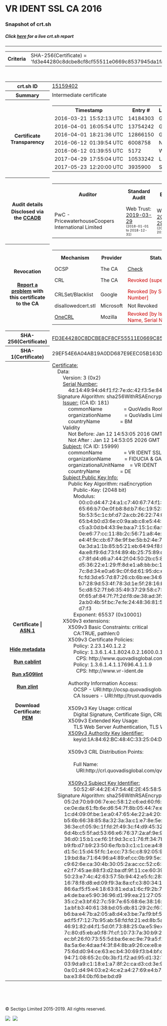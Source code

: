 # VR IDENT SSL CA 2016
### Snapshot of crt.sh
##### Click [here](https://crt.sh/?q=FD3E44280C8DCBE8CF8CF55511E0669C8537945DA1FA7468C0EA52B686DD5B68) for a live crt.sh report

---
<!DOCTYPE HTML PUBLIC "-//W3C//DTD HTML 4.0 Transitional//EN">
<HTML>

<BODY>

<TABLE>
  <TR>
    <TH class="outer">Criteria</TH>
    <TD class="outer">SHA-256(Certificate) = 'fd3e44280c8dcbe8cf8cf55511e0669c8537945da1fa7468c0ea52b686dd5b68'</TD>
  </TR>
</TABLE>
<BR>
<TABLE>
  <TR>
    <TH class="outer">crt.sh ID</TH>
    <TD class="outer"><A href="?id=15159402">15159402</A></TD>
  </TR>
  <TR>
    <TH class="outer">Summary</TH>
    <TD class="outer">Intermediate certificate</TD>
  </TR>
  <TR>
    <TH class="outer">Certificate<BR>Transparency</TH>
    <TD class="outer">
<TABLE class="options" style="margin-left:0px">
  <TR>
    <TH>Timestamp</TH>
    <TH>Entry #</TH>
    <TH>Log Operator</TH>
    <TH>Log URL</TH>
  </TR>
  <TR>
    <TD>2016-03-21&nbsp; <FONT class="small">15:52:13 UTC</FONT></TD>
    <TD>14184303</TD>
    <TD>Google</TD>
    <TD>https://ct.googleapis.com/pilot</TD>
  </TR>
  <TR>
    <TD>2016-04-01&nbsp; <FONT class="small">16:05:54 UTC</FONT></TD>
    <TD>13754242</TD>
    <TD>Google</TD>
    <TD>https://ct.googleapis.com/aviator</TD>
  </TR>
  <TR>
    <TD>2016-04-01&nbsp; <FONT class="small">18:21:36 UTC</FONT></TD>
    <TD>12866150</TD>
    <TD>Google</TD>
    <TD>https://ct.googleapis.com/rocketeer</TD>
  </TR>
  <TR>
    <TD>2016-06-12&nbsp; <FONT class="small">01:39:54 UTC</FONT></TD>
    <TD>6008758</TD>
    <TD>NORDUnet</TD>
    <TD>https://plausible.ct.nordu.net</TD>
  </TR>
  <TR>
    <TD>2016-06-12&nbsp; <FONT class="small">01:39:55 UTC</FONT></TD>
    <TD>5172</TD>
    <TD>WoTrus</TD>
    <TD>https://ctlog.wosign.com</TD>
  </TR>
  <TR>
    <TD>2017-04-29&nbsp; <FONT class="small">17:55:04 UTC</FONT></TD>
    <TD>10533242</TD>
    <TD>Let's Encrypt</TD>
    <TD>https://clicky.ct.letsencrypt.org</TD>
  </TR>
  <TR>
    <TD>2017-05-23&nbsp; <FONT class="small">12:20:00 UTC</FONT></TD>
    <TD>3935900</TD>
    <TD>Sectigo</TD>
    <TD>https://dodo.ct.comodo.com</TD>
  </TR>
</TABLE>
    </TD>
  </TR>
  <TR>
    <TH class="outer">Audit details<BR>
      <DIV class="small" style="padding-top:3px">Disclosed via the
        <A href="//ccadb-public.secure.force.com/mozilla/PublicAllIntermediateCerts" target="_blank">CCADB</A></DIV>
    </TH>
    <TD class="outer">
<TABLE class="options" style="margin-left:0px">
  <TR>
    <TH>Auditor</TH>
    <TH>Standard Audit</TH>
    <TH>BR Audit</TH>
    <TH>EV SSL Audit</TH>
    <TH>Documents</TH>
    <TH>CCADB</TH>
    <TH>Root Owner / Certificate</TH>
  </TR>
  <TR>
    <TD style="vertical-align:middle">PwC - PricewaterhouseCoopers International Limited</TD>
    <TD>Web Trust:
      <A href="https://www.cpacanada.ca/generichandlers/CPACHandler.ashx?attachmentid=227604" target="_blank">2019-03-29</A>
      <BR><FONT style="font-size:8pt">(2018-01-01 to 2018-12-31)</FONT></TD>
    <TD>WebTrust:
      <A href="https://www.cpacanada.ca/generichandlers/CPACHandler.ashx?attachmentid=227605" target="_blank">2019-03-29</A>
      <BR><FONT style="font-size:8pt">(2018-01-01 to 2018-12-31)</FONT></TD>
    <TD>No    <TD>
      <A href="https://www.fiduciagad.de/leistungen/services/vr-ident-Zertifikate.html" target="blank">CP</A>
      <A href="https://www.fiduciagad.de/leistungen/services/vr-ident-Zertifikate.html" target="blank">CPS</A>
    </TD>
    <TD><A href="//ccadb.force.com/001o000000kJynGAAS" target="_blank">001o000000kJynGAAS</A></TD>
    <TD><A href="/?id=2472">QuoVadis</A></TD>
  </TR>
</TABLE>
    </TD>
  </TR>
  <TR>
    <TH class="outer">Revocation<BR><BR>
      <DIV class="small" style="padding-top:3px"><A href="?id=15159402&opt=problemreporting">Report a problem</A> with<BR>this certificate to the CA</DIV></TH>
    <TD class="outer">
      <TABLE class="options" style="margin-left:0px">
        <TR>
          <TH>Mechanism</TH>
          <TH>Provider</TH>
          <TH>Status</TH>
          <TH>Revocation Date</TH>
          <TH>Last Observed in CRL</TH>
          <TH>Last Checked <SPAN style="color:#CC0000;vertical-align:middle;font-size:70%;font-weight:normal">(Error)</SPAN></TH>
        </TR>
        <TR>
          <TD>OCSP</TD>
          <TD>The CA</TD>
          <TD><A href="?id=15159402&opt=ocsp">Check</A></TD>
          <TD><SPAN style="color:#888888">?</SPAN></TD>
          <TD><SPAN style="color:#888888">n/a</SPAN></TD>
          <TD><SPAN style="color:#888888">?</SPAN></TD>
        </TR>
        <TR>
          <TD>CRL</TD>
          <TD>The CA</TD>
          <TD><SPAN style="color:#CC0000">Revoked (superseded)</SPAN></TD><TD>2019-06-17&nbsp; <FONT class="small">13:10:52 UTC</FONT></TD><TD>2019-09-23&nbsp; <FONT class="small">20:36:07 UTC</FONT></TD><TD>2019-12-04&nbsp; <FONT class="small">17:11:32 UTC</FONT></TD>
        </TR>
        <TR>
          <TD>CRLSet/Blacklist</TD>
          <TD>Google</TD>
          <TD><SPAN style="color:#CC0000">Revoked [by Serial Number]</SPAN></TD>
          <TD><SPAN style="color:#888888">n/a</SPAN></TD>
          <TD><SPAN style="color:#888888">n/a</SPAN></TD>
          <TD><SPAN style="color:#888888">n/a</SPAN></TD>
        </TR>
        <TR>
          <TD>disallowedcert.stl</TD>
          <TD>Microsoft</TD>
          <TD>Not Revoked</TD>
          <TD><SPAN style="color:#888888">n/a</SPAN></TD>
          <TD><SPAN style="color:#888888">n/a</SPAN></TD>
          <TD><SPAN style="color:#888888">n/a</SPAN></TD>
        </TR>
        <TR>
          <TD><A href="/mozilla-onecrl" target="_blank">OneCRL</A></TD>
          <TD>Mozilla</TD>
          <TD><SPAN style="color:#CC0000">Revoked [by Issuer Name, Serial Number]</SPAN></TD><TD><SPAN style="color:#888888">Unknown</SPAN></TD>
          <TD><SPAN style="color:#888888">n/a</SPAN></TD>
          <TD><SPAN style="color:#888888">n/a</SPAN></TD>
        </TR>
      </TABLE>
    </TD>
  </TR>
  <TR>
    <TH class="outer">SHA-256(Certificate)</TH>
    <TD class="outer"><A href="//censys.io/certificates/fd3e44280c8dcbe8cf8cf55511e0669c8537945da1fa7468c0ea52b686dd5b68">FD3E44280C8DCBE8CF8CF55511E0669C8537945DA1FA7468C0EA52B686DD5B68</A></TD>
  </TR>
  <TR>
    <TH class="outer">SHA-1(Certificate)</TH>
    <TD class="outer">29EF54E6A04AB19A0DD687E9EEC05B163DB59625</TD>
  </TR>
  <TR>
    <TH class="outer">Certificate | <A href="?asn1=15159402">ASN.1</A>
      <SPAN class="small"><BR>
      <BR><BR><A href="?id=15159402&opt=nometadata">Hide metadata</A>
      <BR><BR><A href="?id=15159402&opt=cablint">Run cablint</A>
      <BR><BR><A href="?id=15159402&opt=x509lint">Run x509lint</A>
      <BR><BR><A href="?id=15159402&opt=zlint">Run zlint</A>
      <BR><BR><BR>Download Certificate: <A href="?d=15159402">PEM</A>
      </SPAN>
    </TH>
    <TD class="text"><A href="?d=15159402">Certificate:</A><BR>&nbsp;&nbsp;&nbsp;&nbsp;Data:<BR>&nbsp;&nbsp;&nbsp;&nbsp;&nbsp;&nbsp;&nbsp;&nbsp;Version:&nbsp;3&nbsp;(0x2)<BR>&nbsp;&nbsp;&nbsp;&nbsp;&nbsp;&nbsp;&nbsp;&nbsp;<A href="?serial=4d144994d4f1f27edc42f35e84cefa07e988fe02">Serial&nbsp;Number:</A><BR>&nbsp;&nbsp;&nbsp;&nbsp;&nbsp;&nbsp;&nbsp;&nbsp;&nbsp;&nbsp;&nbsp;&nbsp;4d:14:49:94:d4:f1:f2:7e:dc:42:f3:5e:84:ce:fa:07:e9:88:fe:02<BR>&nbsp;&nbsp;&nbsp;&nbsp;Signature&nbsp;Algorithm:&nbsp;sha256WithRSAEncryption<BR>&nbsp;&nbsp;&nbsp;&nbsp;&nbsp;&nbsp;&nbsp;&nbsp;<A href="?caid=181">Issuer:</A> <SPAN class="small">(CA ID: 181)</SPAN><BR>&nbsp;&nbsp;&nbsp;&nbsp;&nbsp;&nbsp;&nbsp;&nbsp;&nbsp;&nbsp;&nbsp;&nbsp;commonName&nbsp;&nbsp;&nbsp;&nbsp;&nbsp;&nbsp;&nbsp;&nbsp;&nbsp;&nbsp;&nbsp;&nbsp;&nbsp;&nbsp;&nbsp;&nbsp;=&nbsp;QuoVadis&nbsp;Root&nbsp;CA&nbsp;2<BR>&nbsp;&nbsp;&nbsp;&nbsp;&nbsp;&nbsp;&nbsp;&nbsp;&nbsp;&nbsp;&nbsp;&nbsp;organizationName&nbsp;&nbsp;&nbsp;&nbsp;&nbsp;&nbsp;&nbsp;&nbsp;&nbsp;&nbsp;=&nbsp;QuoVadis&nbsp;Limited<BR>&nbsp;&nbsp;&nbsp;&nbsp;&nbsp;&nbsp;&nbsp;&nbsp;&nbsp;&nbsp;&nbsp;&nbsp;countryName&nbsp;&nbsp;&nbsp;&nbsp;&nbsp;&nbsp;&nbsp;&nbsp;&nbsp;&nbsp;&nbsp;&nbsp;&nbsp;&nbsp;&nbsp;=&nbsp;BM<BR>&nbsp;&nbsp;&nbsp;&nbsp;&nbsp;&nbsp;&nbsp;&nbsp;Validity<BR>&nbsp;&nbsp;&nbsp;&nbsp;&nbsp;&nbsp;&nbsp;&nbsp;&nbsp;&nbsp;&nbsp;&nbsp;Not&nbsp;Before:&nbsp;Jan&nbsp;12&nbsp;14:53:05&nbsp;2016&nbsp;GMT<BR>&nbsp;&nbsp;&nbsp;&nbsp;&nbsp;&nbsp;&nbsp;&nbsp;&nbsp;&nbsp;&nbsp;&nbsp;Not&nbsp;After&nbsp;:&nbsp;Jan&nbsp;12&nbsp;14:53:05&nbsp;2026&nbsp;GMT<BR>&nbsp;&nbsp;&nbsp;&nbsp;&nbsp;&nbsp;&nbsp;&nbsp;<A href="?caid=15999">Subject:</A> <SPAN class="small">(CA ID: 15999)</SPAN><BR>&nbsp;&nbsp;&nbsp;&nbsp;&nbsp;&nbsp;&nbsp;&nbsp;&nbsp;&nbsp;&nbsp;&nbsp;commonName&nbsp;&nbsp;&nbsp;&nbsp;&nbsp;&nbsp;&nbsp;&nbsp;&nbsp;&nbsp;&nbsp;&nbsp;&nbsp;&nbsp;&nbsp;&nbsp;=&nbsp;VR&nbsp;IDENT&nbsp;SSL&nbsp;CA&nbsp;2016<BR>&nbsp;&nbsp;&nbsp;&nbsp;&nbsp;&nbsp;&nbsp;&nbsp;&nbsp;&nbsp;&nbsp;&nbsp;organizationName&nbsp;&nbsp;&nbsp;&nbsp;&nbsp;&nbsp;&nbsp;&nbsp;&nbsp;&nbsp;=&nbsp;FIDUCIA&nbsp;&amp;&nbsp;GAD&nbsp;IT&nbsp;AG<BR>&nbsp;&nbsp;&nbsp;&nbsp;&nbsp;&nbsp;&nbsp;&nbsp;&nbsp;&nbsp;&nbsp;&nbsp;organizationalUnitName&nbsp;&nbsp;&nbsp;&nbsp;=&nbsp;VR&nbsp;IDENT<BR>&nbsp;&nbsp;&nbsp;&nbsp;&nbsp;&nbsp;&nbsp;&nbsp;&nbsp;&nbsp;&nbsp;&nbsp;countryName&nbsp;&nbsp;&nbsp;&nbsp;&nbsp;&nbsp;&nbsp;&nbsp;&nbsp;&nbsp;&nbsp;&nbsp;&nbsp;&nbsp;&nbsp;=&nbsp;DE<BR>&nbsp;&nbsp;&nbsp;&nbsp;&nbsp;&nbsp;&nbsp;&nbsp;<A href="?spkisha256=0c995800e03b197f1deca9331f51cfbe598fa0f4b46595087c0abcbf783f0eaa">Subject&nbsp;Public&nbsp;Key&nbsp;Info:</A><BR>&nbsp;&nbsp;&nbsp;&nbsp;&nbsp;&nbsp;&nbsp;&nbsp;&nbsp;&nbsp;&nbsp;&nbsp;Public&nbsp;Key&nbsp;Algorithm:&nbsp;rsaEncryption<BR>&nbsp;&nbsp;&nbsp;&nbsp;&nbsp;&nbsp;&nbsp;&nbsp;&nbsp;&nbsp;&nbsp;&nbsp;&nbsp;&nbsp;&nbsp;&nbsp;Public-Key:&nbsp;(2048&nbsp;bit)<BR>&nbsp;&nbsp;&nbsp;&nbsp;&nbsp;&nbsp;&nbsp;&nbsp;&nbsp;&nbsp;&nbsp;&nbsp;&nbsp;&nbsp;&nbsp;&nbsp;Modulus:<BR>&nbsp;&nbsp;&nbsp;&nbsp;&nbsp;&nbsp;&nbsp;&nbsp;&nbsp;&nbsp;&nbsp;&nbsp;&nbsp;&nbsp;&nbsp;&nbsp;&nbsp;&nbsp;&nbsp;&nbsp;00:c0:d4:47:24:a1:c7:40:67:74:f1:48:f5:09:44:<BR>&nbsp;&nbsp;&nbsp;&nbsp;&nbsp;&nbsp;&nbsp;&nbsp;&nbsp;&nbsp;&nbsp;&nbsp;&nbsp;&nbsp;&nbsp;&nbsp;&nbsp;&nbsp;&nbsp;&nbsp;65:66:b7:0e:0f:b8:8d:b7:6c:19:52:36:6a:1b:bf:<BR>&nbsp;&nbsp;&nbsp;&nbsp;&nbsp;&nbsp;&nbsp;&nbsp;&nbsp;&nbsp;&nbsp;&nbsp;&nbsp;&nbsp;&nbsp;&nbsp;&nbsp;&nbsp;&nbsp;&nbsp;5b:53:5c:1c:bf:d7:2a:cb:26:22:74:05:74:f9:e4:<BR>&nbsp;&nbsp;&nbsp;&nbsp;&nbsp;&nbsp;&nbsp;&nbsp;&nbsp;&nbsp;&nbsp;&nbsp;&nbsp;&nbsp;&nbsp;&nbsp;&nbsp;&nbsp;&nbsp;&nbsp;65:b4:b0:d3:6e:c0:9a:ab:c8:e5:44:37:72:3f:67:<BR>&nbsp;&nbsp;&nbsp;&nbsp;&nbsp;&nbsp;&nbsp;&nbsp;&nbsp;&nbsp;&nbsp;&nbsp;&nbsp;&nbsp;&nbsp;&nbsp;&nbsp;&nbsp;&nbsp;&nbsp;c5:a3:0d:b4:43:9e:ba:a7:15:1c:6a:99:c9:5e:66:<BR>&nbsp;&nbsp;&nbsp;&nbsp;&nbsp;&nbsp;&nbsp;&nbsp;&nbsp;&nbsp;&nbsp;&nbsp;&nbsp;&nbsp;&nbsp;&nbsp;&nbsp;&nbsp;&nbsp;&nbsp;0e:e6:77:cc:11:8b:2c:56:71:a8:4e:50:09:1a:5e:<BR>&nbsp;&nbsp;&nbsp;&nbsp;&nbsp;&nbsp;&nbsp;&nbsp;&nbsp;&nbsp;&nbsp;&nbsp;&nbsp;&nbsp;&nbsp;&nbsp;&nbsp;&nbsp;&nbsp;&nbsp;e4:4f:9c:cb:67:8e:9f:be:5b:b2:4e:71:22:09:84:<BR>&nbsp;&nbsp;&nbsp;&nbsp;&nbsp;&nbsp;&nbsp;&nbsp;&nbsp;&nbsp;&nbsp;&nbsp;&nbsp;&nbsp;&nbsp;&nbsp;&nbsp;&nbsp;&nbsp;&nbsp;0a:3d:a1:1b:85:b5:21:eb:64:94:f8:b2:04:c1:a0:<BR>&nbsp;&nbsp;&nbsp;&nbsp;&nbsp;&nbsp;&nbsp;&nbsp;&nbsp;&nbsp;&nbsp;&nbsp;&nbsp;&nbsp;&nbsp;&nbsp;&nbsp;&nbsp;&nbsp;&nbsp;4a:e8:f9:6d:73:f4:89:4b:25:75:89:c8:e3:2a:b4:<BR>&nbsp;&nbsp;&nbsp;&nbsp;&nbsp;&nbsp;&nbsp;&nbsp;&nbsp;&nbsp;&nbsp;&nbsp;&nbsp;&nbsp;&nbsp;&nbsp;&nbsp;&nbsp;&nbsp;&nbsp;c7:8f:d4:d6:a7:44:2f:04:50:2b:c5:81:6a:87:01:<BR>&nbsp;&nbsp;&nbsp;&nbsp;&nbsp;&nbsp;&nbsp;&nbsp;&nbsp;&nbsp;&nbsp;&nbsp;&nbsp;&nbsp;&nbsp;&nbsp;&nbsp;&nbsp;&nbsp;&nbsp;d5:36:22:e1:29:ff:8d:e1:a8:bb:bc:19:b0:7c:cc:<BR>&nbsp;&nbsp;&nbsp;&nbsp;&nbsp;&nbsp;&nbsp;&nbsp;&nbsp;&nbsp;&nbsp;&nbsp;&nbsp;&nbsp;&nbsp;&nbsp;&nbsp;&nbsp;&nbsp;&nbsp;7c:8d:34:e0:a6:9c:0f:6d:61:95:dc:e9:82:87:c2:<BR>&nbsp;&nbsp;&nbsp;&nbsp;&nbsp;&nbsp;&nbsp;&nbsp;&nbsp;&nbsp;&nbsp;&nbsp;&nbsp;&nbsp;&nbsp;&nbsp;&nbsp;&nbsp;&nbsp;&nbsp;fc:fd:3d:e5:7d:87:26:cb:6b:ee:34:6e:74:e5:04:<BR>&nbsp;&nbsp;&nbsp;&nbsp;&nbsp;&nbsp;&nbsp;&nbsp;&nbsp;&nbsp;&nbsp;&nbsp;&nbsp;&nbsp;&nbsp;&nbsp;&nbsp;&nbsp;&nbsp;&nbsp;b7:28:9d:53:4f:78:3d:1e:5f:28:16:bd:1f:dc:31:<BR>&nbsp;&nbsp;&nbsp;&nbsp;&nbsp;&nbsp;&nbsp;&nbsp;&nbsp;&nbsp;&nbsp;&nbsp;&nbsp;&nbsp;&nbsp;&nbsp;&nbsp;&nbsp;&nbsp;&nbsp;5c:d8:52:7f:b6:35:49:37:29:58:c7:3e:9f:27:e8:<BR>&nbsp;&nbsp;&nbsp;&nbsp;&nbsp;&nbsp;&nbsp;&nbsp;&nbsp;&nbsp;&nbsp;&nbsp;&nbsp;&nbsp;&nbsp;&nbsp;&nbsp;&nbsp;&nbsp;&nbsp;0f:65:af:84:7f:7f:2d:f8:de:38:ad:3f:92:a5:c3:<BR>&nbsp;&nbsp;&nbsp;&nbsp;&nbsp;&nbsp;&nbsp;&nbsp;&nbsp;&nbsp;&nbsp;&nbsp;&nbsp;&nbsp;&nbsp;&nbsp;&nbsp;&nbsp;&nbsp;&nbsp;2a:b0:4b:5f:bc:7e:fe:24:48:36:81:52:31:3d:f1:<BR>&nbsp;&nbsp;&nbsp;&nbsp;&nbsp;&nbsp;&nbsp;&nbsp;&nbsp;&nbsp;&nbsp;&nbsp;&nbsp;&nbsp;&nbsp;&nbsp;&nbsp;&nbsp;&nbsp;&nbsp;d7:f3<BR>&nbsp;&nbsp;&nbsp;&nbsp;&nbsp;&nbsp;&nbsp;&nbsp;&nbsp;&nbsp;&nbsp;&nbsp;&nbsp;&nbsp;&nbsp;&nbsp;Exponent:&nbsp;65537&nbsp;(0x10001)<BR>&nbsp;&nbsp;&nbsp;&nbsp;&nbsp;&nbsp;&nbsp;&nbsp;X509v3&nbsp;extensions:<BR>&nbsp;&nbsp;&nbsp;&nbsp;&nbsp;&nbsp;&nbsp;&nbsp;&nbsp;&nbsp;&nbsp;&nbsp;X509v3&nbsp;Basic&nbsp;Constraints:&nbsp;critical<BR>&nbsp;&nbsp;&nbsp;&nbsp;&nbsp;&nbsp;&nbsp;&nbsp;&nbsp;&nbsp;&nbsp;&nbsp;&nbsp;&nbsp;&nbsp;&nbsp;CA:TRUE,&nbsp;pathlen:0<BR>&nbsp;&nbsp;&nbsp;&nbsp;&nbsp;&nbsp;&nbsp;&nbsp;&nbsp;&nbsp;&nbsp;&nbsp;X509v3&nbsp;Certificate&nbsp;Policies:&nbsp;<BR>&nbsp;&nbsp;&nbsp;&nbsp;&nbsp;&nbsp;&nbsp;&nbsp;&nbsp;&nbsp;&nbsp;&nbsp;&nbsp;&nbsp;&nbsp;&nbsp;Policy:&nbsp;2.23.140.1.2.2<BR>&nbsp;&nbsp;&nbsp;&nbsp;&nbsp;&nbsp;&nbsp;&nbsp;&nbsp;&nbsp;&nbsp;&nbsp;&nbsp;&nbsp;&nbsp;&nbsp;Policy:&nbsp;1.3.6.1.4.1.8024.0.2.1600.0.1<BR>&nbsp;&nbsp;&nbsp;&nbsp;&nbsp;&nbsp;&nbsp;&nbsp;&nbsp;&nbsp;&nbsp;&nbsp;&nbsp;&nbsp;&nbsp;&nbsp;&nbsp;&nbsp;CPS:&nbsp;http://www.quovadisglobal.com/repository<BR>&nbsp;&nbsp;&nbsp;&nbsp;&nbsp;&nbsp;&nbsp;&nbsp;&nbsp;&nbsp;&nbsp;&nbsp;&nbsp;&nbsp;&nbsp;&nbsp;Policy:&nbsp;1.3.6.1.4.1.17696.4.1.1.9<BR>&nbsp;&nbsp;&nbsp;&nbsp;&nbsp;&nbsp;&nbsp;&nbsp;&nbsp;&nbsp;&nbsp;&nbsp;&nbsp;&nbsp;&nbsp;&nbsp;&nbsp;&nbsp;CPS:&nbsp;http://www.vr-ident.de<BR><BR>&nbsp;&nbsp;&nbsp;&nbsp;&nbsp;&nbsp;&nbsp;&nbsp;&nbsp;&nbsp;&nbsp;&nbsp;Authority&nbsp;Information&nbsp;Access:&nbsp;<BR>&nbsp;&nbsp;&nbsp;&nbsp;&nbsp;&nbsp;&nbsp;&nbsp;&nbsp;&nbsp;&nbsp;&nbsp;&nbsp;&nbsp;&nbsp;&nbsp;OCSP&nbsp;-&nbsp;URI:http://ocsp.quovadisglobal.com<BR>&nbsp;&nbsp;&nbsp;&nbsp;&nbsp;&nbsp;&nbsp;&nbsp;&nbsp;&nbsp;&nbsp;&nbsp;&nbsp;&nbsp;&nbsp;&nbsp;CA&nbsp;Issuers&nbsp;-&nbsp;URI:http://trust.quovadisglobal.com/qvrca2.crt<BR><BR>&nbsp;&nbsp;&nbsp;&nbsp;&nbsp;&nbsp;&nbsp;&nbsp;&nbsp;&nbsp;&nbsp;&nbsp;X509v3&nbsp;Key&nbsp;Usage:&nbsp;critical<BR>&nbsp;&nbsp;&nbsp;&nbsp;&nbsp;&nbsp;&nbsp;&nbsp;&nbsp;&nbsp;&nbsp;&nbsp;&nbsp;&nbsp;&nbsp;&nbsp;Digital&nbsp;Signature,&nbsp;Certificate&nbsp;Sign,&nbsp;CRL&nbsp;Sign<BR>&nbsp;&nbsp;&nbsp;&nbsp;&nbsp;&nbsp;&nbsp;&nbsp;&nbsp;&nbsp;&nbsp;&nbsp;X509v3&nbsp;Extended&nbsp;Key&nbsp;Usage:&nbsp;<BR>&nbsp;&nbsp;&nbsp;&nbsp;&nbsp;&nbsp;&nbsp;&nbsp;&nbsp;&nbsp;&nbsp;&nbsp;&nbsp;&nbsp;&nbsp;&nbsp;TLS&nbsp;Web&nbsp;Server&nbsp;Authentication,&nbsp;TLS&nbsp;Web&nbsp;Client&nbsp;Authentication,&nbsp;OCSP&nbsp;Signing<BR>&nbsp;&nbsp;&nbsp;&nbsp;&nbsp;&nbsp;&nbsp;&nbsp;&nbsp;&nbsp;&nbsp;&nbsp;<A href="?ski=1a8462bc484c332504d4eed0f603c41946d1946b">X509v3&nbsp;Authority&nbsp;Key&nbsp;Identifier:</A><BR>&nbsp;&nbsp;&nbsp;&nbsp;&nbsp;&nbsp;&nbsp;&nbsp;&nbsp;&nbsp;&nbsp;&nbsp;&nbsp;&nbsp;&nbsp;&nbsp;keyid:1A:84:62:BC:48:4C:33:25:04:D4:EE:D0:F6:03:C4:19:46:D1:94:6B<BR><BR>&nbsp;&nbsp;&nbsp;&nbsp;&nbsp;&nbsp;&nbsp;&nbsp;&nbsp;&nbsp;&nbsp;&nbsp;X509v3&nbsp;CRL&nbsp;Distribution&nbsp;Points:&nbsp;<BR><BR>&nbsp;&nbsp;&nbsp;&nbsp;&nbsp;&nbsp;&nbsp;&nbsp;&nbsp;&nbsp;&nbsp;&nbsp;&nbsp;&nbsp;&nbsp;&nbsp;Full&nbsp;Name:<BR>&nbsp;&nbsp;&nbsp;&nbsp;&nbsp;&nbsp;&nbsp;&nbsp;&nbsp;&nbsp;&nbsp;&nbsp;&nbsp;&nbsp;&nbsp;&nbsp;&nbsp;&nbsp;URI:http://crl.quovadisglobal.com/qvrca2.crl<BR><BR>&nbsp;&nbsp;&nbsp;&nbsp;&nbsp;&nbsp;&nbsp;&nbsp;&nbsp;&nbsp;&nbsp;&nbsp;<A href="?ski=50524f442e47544e2e455853534c43412e53494747454e52532e3030303032373030">X509v3&nbsp;Subject&nbsp;Key&nbsp;Identifier:</A><BR>&nbsp;&nbsp;&nbsp;&nbsp;&nbsp;&nbsp;&nbsp;&nbsp;&nbsp;&nbsp;&nbsp;&nbsp;&nbsp;&nbsp;&nbsp;&nbsp;50:52:4F:44:2E:47:54:4E:2E:45:58:53:53:4C:43:41:2E:53:49:47:47:45:4E:52:53:2E:30:30:30:30:32:37:30:30<BR>&nbsp;&nbsp;&nbsp;&nbsp;Signature&nbsp;Algorithm:&nbsp;sha256WithRSAEncryption<BR>&nbsp;&nbsp;&nbsp;&nbsp;&nbsp;&nbsp;&nbsp;&nbsp;&nbsp;05:2d:70:b9:06:7e:ec:58:12:c6:ed:60:f6:a6:78:94:64:93:<BR>&nbsp;&nbsp;&nbsp;&nbsp;&nbsp;&nbsp;&nbsp;&nbsp;&nbsp;ce:0e:da:61:fb:6e:d6:54:7f:8b:05:44:7e:e5:5d:a1:0a:e0:<BR>&nbsp;&nbsp;&nbsp;&nbsp;&nbsp;&nbsp;&nbsp;&nbsp;&nbsp;1c:d4:09:0f:be:1e:a0:47:65:4e:22:a4:20:55:46:61:68:85:<BR>&nbsp;&nbsp;&nbsp;&nbsp;&nbsp;&nbsp;&nbsp;&nbsp;&nbsp;b5:6b:66:38:85:8a:32:3a:3a:c1:e7:8e:5e:c6:c6:5f:7e:64:<BR>&nbsp;&nbsp;&nbsp;&nbsp;&nbsp;&nbsp;&nbsp;&nbsp;&nbsp;36:3e:cf:05:9c:1f:fd:2f:49:3c:f4:d9:45:32:a4:e1:7f:07:<BR>&nbsp;&nbsp;&nbsp;&nbsp;&nbsp;&nbsp;&nbsp;&nbsp;&nbsp;6d:4b:c5:5f:ad:53:66:e6:76:37:2a:af:9e:9a:38:f9:6a:f2:<BR>&nbsp;&nbsp;&nbsp;&nbsp;&nbsp;&nbsp;&nbsp;&nbsp;&nbsp;36:d0:15:b1:ce:f6:1f:9d:3c:c1:76:ff:34:7b:c9:e6:14:84:<BR>&nbsp;&nbsp;&nbsp;&nbsp;&nbsp;&nbsp;&nbsp;&nbsp;&nbsp;b9:fb:d7:b9:23:50:6e:fb:b3:c1:c1:ce:a4:83:7c:fa:99:5d:<BR>&nbsp;&nbsp;&nbsp;&nbsp;&nbsp;&nbsp;&nbsp;&nbsp;&nbsp;d1:5c:15:d4:5f:fc:1e:cc:73:5c:c8:92:05:97:fb:21:31:a9:<BR>&nbsp;&nbsp;&nbsp;&nbsp;&nbsp;&nbsp;&nbsp;&nbsp;&nbsp;19:bd:8a:71:64:96:a4:89:ef:cc:0b:99:5e:18:d6:76:57:73:<BR>&nbsp;&nbsp;&nbsp;&nbsp;&nbsp;&nbsp;&nbsp;&nbsp;&nbsp;c9:62:6e:ca:30:4b:30:05:2a:ac:cc:52:c6:31:98:6a:3d:ab:<BR>&nbsp;&nbsp;&nbsp;&nbsp;&nbsp;&nbsp;&nbsp;&nbsp;&nbsp;e2:f7:45:ae:88:f3:d2:ba:df:9f:11:ce:60:39:c2:37:1e:6f:<BR>&nbsp;&nbsp;&nbsp;&nbsp;&nbsp;&nbsp;&nbsp;&nbsp;&nbsp;50:23:e7:4c:42:63:57:5b:94:42:e5:fc:28:5a:9f:74:27:9f:<BR>&nbsp;&nbsp;&nbsp;&nbsp;&nbsp;&nbsp;&nbsp;&nbsp;&nbsp;16:78:f8:d8:ed:09:f9:3a:8a:cf:c3:80:34:11:c8:13:e9:3e:<BR>&nbsp;&nbsp;&nbsp;&nbsp;&nbsp;&nbsp;&nbsp;&nbsp;&nbsp;86:6a:f5:f5:e4:18:63:81:ed:a1:6c:f9:2b:71:ff:20:23:38:<BR>&nbsp;&nbsp;&nbsp;&nbsp;&nbsp;&nbsp;&nbsp;&nbsp;&nbsp;a4:de:ba:e5:90:36:96:d1:99:ea:21:27:05:06:11:de:c6:e2:<BR>&nbsp;&nbsp;&nbsp;&nbsp;&nbsp;&nbsp;&nbsp;&nbsp;&nbsp;35:c2:e3:bf:62:7c:59:7e:65:68:6e:38:16:bd:e9:af:39:d4:<BR>&nbsp;&nbsp;&nbsp;&nbsp;&nbsp;&nbsp;&nbsp;&nbsp;&nbsp;1a:bf:b3:40:61:38:bd:05:db:81:29:2c:f6:7f:b5:6f:0d:7f:<BR>&nbsp;&nbsp;&nbsp;&nbsp;&nbsp;&nbsp;&nbsp;&nbsp;&nbsp;b6:ba:e4:7b:a2:05:a8:d4:e3:be:7a:f9:bf:5d:d8:91:b4:35:<BR>&nbsp;&nbsp;&nbsp;&nbsp;&nbsp;&nbsp;&nbsp;&nbsp;&nbsp;ad:f5:f7:12:7b:95:ab:58:fd:fd:21:ed:8b:5a:de:5e:fb:63:<BR>&nbsp;&nbsp;&nbsp;&nbsp;&nbsp;&nbsp;&nbsp;&nbsp;&nbsp;46:91:82:d4:f1:5d:0f:73:88:25:0a:e5:9e:ec:ce:eb:95:62:<BR>&nbsp;&nbsp;&nbsp;&nbsp;&nbsp;&nbsp;&nbsp;&nbsp;&nbsp;7c:80:d5:eb:a0:f8:7f:cf:10:73:7a:30:b9:2a:c6:75:8f:40:<BR>&nbsp;&nbsp;&nbsp;&nbsp;&nbsp;&nbsp;&nbsp;&nbsp;&nbsp;ec:bf:26:f0:73:55:5d:ba:6e:ec:9e:79:a5:f1:52:cb:e0:a7:<BR>&nbsp;&nbsp;&nbsp;&nbsp;&nbsp;&nbsp;&nbsp;&nbsp;&nbsp;8a:5a:6e:4d:aa:f4:3f:84:8b:a9:26:ce:e8:e6:14:14:9d:a0:<BR>&nbsp;&nbsp;&nbsp;&nbsp;&nbsp;&nbsp;&nbsp;&nbsp;&nbsp;75:6d:d0:94:ce:63:ec:b4:30:69:f3:b4:bf:cf:05:93:c8:fa:<BR>&nbsp;&nbsp;&nbsp;&nbsp;&nbsp;&nbsp;&nbsp;&nbsp;&nbsp;94:71:08:65:2c:0b:3b:f1:f2:ad:95:d1:32:7d:31:8c:fb:5e:<BR>&nbsp;&nbsp;&nbsp;&nbsp;&nbsp;&nbsp;&nbsp;&nbsp;&nbsp;03:9d:a9:c1:18:e1:a7:8f:2c:ca:d3:cd:3e:99:91:eb:ac:9c:<BR>&nbsp;&nbsp;&nbsp;&nbsp;&nbsp;&nbsp;&nbsp;&nbsp;&nbsp;0a:01:d4:94:03:e2:4c:e2:a4:27:69:e4:b7:f1:8c:9e:a2:b5:<BR>&nbsp;&nbsp;&nbsp;&nbsp;&nbsp;&nbsp;&nbsp;&nbsp;&nbsp;ba:e3:84:0b:f6:be:bd:d9<BR>    </TD>
  </TR>
</TABLE>

  <BR><BR><BR>

  <P class="copyright">&copy; Sectigo Limited 2015-2019. All rights reserved.</P>
  <DIV>
    <A href="https://sectigo.com/"><IMG src="/sectigo_s.png"></A>
    &nbsp;<A href="https://github.com/crtsh"><IMG src="/GitHub-Mark-32px.png"></A>
  </DIV>
</BODY>
</HTML>
